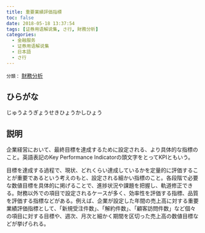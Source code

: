 ```yaml
---
title: 重要業績評価指標
toc: false
date: 2018-05-18 13:37:54
tags: [证券用语解说集, さ行, 財務分析]
categories:
  - 金融服务
  - 证券用语解说集
  - 日本語
  - さ行
---
```


`分類：` [財務分析](/tags/財務分析/)

## ひらがな

じゅうようぎょうせきひょうかしひょう

## 説明

企業経営において、最終目標を達成するために設定される、より具体的な指標のこと。英語表記のKey Performance Indicatorの頭文字をとってKPIともいう。

目標を達成する過程で、現状、どれくらい達成しているかを定量的に評価することが重要であるという考えのもと、設定される細かい指標のこと。各段階で必要な数値目標を具体的に掲げることで、進捗状況や課題を把握し、軌道修正できる。財務以外での項目で設定されるケースが多く、効率性を評価する指標、品質を評価する指標などがある。例えば、企業が設定した年間の売上高に対する重要業績評価指標として、「新規受注件数」、「解約件数」、「顧客訪問件数」など個々の項目に対する目標や、週次、月次と細かく期間を区切った売上高の数値目標などが挙げられる。

